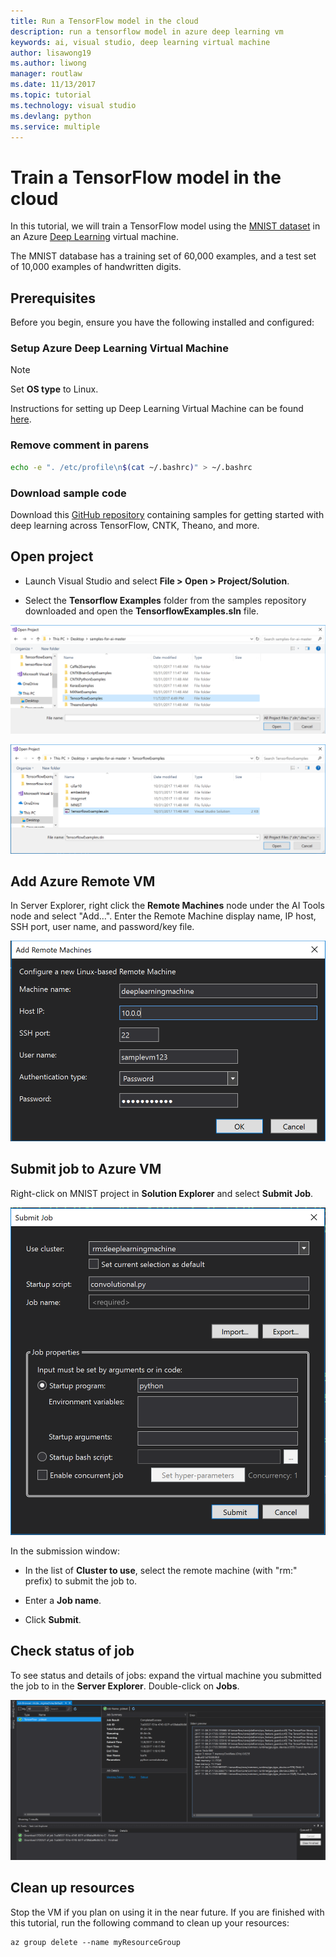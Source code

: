 ```yaml
---
title: Run a TensorFlow model in the cloud
description: run a tensorflow model in azure deep learning vm
keywords: ai, visual studio, deep learning virtual machine
author: lisawong19
ms.author: liwong
manager: routlaw
ms.date: 11/13/2017
ms.topic: tutorial
ms.technology: visual studio
ms.devlang: python
ms.service: multiple
---
```


# Train a TensorFlow model in the cloud

In this tutorial, we will train a TensorFlow model using the [MNIST dataset](http://yann.lecun.com/exdb/mnist/) in an Azure [Deep Learning](https://docs.microsoft.com/azure/machine-learning/data-science-virtual-machine/deep-learning-dsvm-overview) virtual machine. 

The MNIST database has a training set of 60,000 examples, and a test set of 10,000 examples of handwritten digits.

## Prerequisites
Before you begin, ensure you have the following installed and configured:

### Setup Azure Deep Learning Virtual Machine

> [!NOTE] 
> Set **OS type** to Linux.

Instructions for setting up Deep Learning Virtual Machine can be found [here](https://docs.microsoft.com/azure/machine-learning/data-science-virtual-machine/provision-deep-learning-dsvm). 

### Remove comment in parens

```bash
echo -e ". /etc/profile\n$(cat ~/.bashrc)" > ~/.bashrc
```

### Download sample code

Download this [GitHub repository](https://github.com/Microsoft/samples-for-ai) containing samples for getting started with deep learning across TensorFlow, CNTK, Theano, and more. 

## Open project

- Launch Visual Studio and select **File > Open > Project/Solution**.

- Select the **Tensorflow Examples** folder from the samples repository downloaded and open the **TensorflowExamples.sln** file. 

![Open project](media\tensorflow-local\open-project.png)

![Open solution](media\tensorflow-local\open-solution.png)

## Add Azure Remote VM

In Server Explorer, right click the **Remote Machines** node under the AI Tools node and select "Add…". Enter the Remote Machine display name, IP host, SSH port, user name, and password/key file. 

![Add a new remote machine](media\tensorflow-vm\add-remote-vm.png)

## Submit job to Azure VM
Right-click on MNIST project in **Solution Explorer** and select **Submit Job**.

![Job submission to a remote machine](media\tensorflow-vm\job-submission.png)

In the submission window:

- In the list of **Cluster to use**, select the remote machine (with "rm:" prefix) to submit the job to.

- Enter a **Job name**. 

- Click **Submit**. 

## Check status of job 
To see status and details of jobs: expand the virtual machine you submitted the job to in the **Server Explorer**. Double-click on **Jobs**.

![Job browser](media\tensorflow-vm\job-browser.png)

## Clean up resources

Stop the VM if you plan on using it in the near future. If you are finished with this tutorial, run the following command to clean up your resources:

```azurecli-interactive
az group delete --name myResourceGroup
```